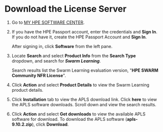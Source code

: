 # <a name="GUID-72022B21-50B1-4B12-9800-BA0F417FCF17"/> Download the License Server

1. Go to [MY HPE SOFTWARE CENTER](https://myenterpriselicense.hpe.com/cwp-ui/auth/login). 
2. If you have the HPE Passport account, enter the credentials and **Sign In**. If you do not have it, create the HPE Passport Account and **Sign In**. 

   After signing in, click **Software** from the left pane. 
3. Locate **Search** and select **Product Info** from the **Search Type** dropdown, and search for ***Swarm Learning***. 
   
   Search results list the Swarm Learning evaluation version, "**HPE SWARM Community NFR License**". 
     
4. Click **Action** and select **Product Details** to view the Swarm Learning product details. 
5. Click **Installation** tab to view the APLS download link. Click **here** to view the APLS software downloads. Scroll down and view the search results.
6. Click **Action** and select **Get downloads** to view the available APLS software for download. To download the APLS software (**apls-9.10.2.zip**), click **Download**.

